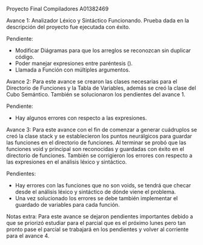 Proyecto Final Compiladores 
A01382469

Avance 1: 
Analizador Léxico y Sintáctico Funcionando. 
Prueba dada en la descripción del proyecto fue ejecutada con éxito. 

Pendiente: 
- Modificar Diágramas para que los arreglos se reconozcan sin duplicar código. 
- Poder manejar expresiones entre paréntesis (). 
- Llamada a Función con múltiples argumentos. 


Avance 2: 
Para este avance se crearon las clases necesarias para el Directorio de Funciones y la Tabla de Variables, además se creó la clase del Cubo Semántico. 
También se solucionaron los pendientes del avance 1. 

Pendiente: 
- Hay algunos errores con respecto a las expresiones. 

Avance 3: 
Para este avance con el fin de comenzar a generar cuádruplos se creó la clase stack y se establecieron los puntos neurálgicos para guardar las funciones en el directorio de funciones. 
Al terminar se probó que las funciones void y principal son reconocidas y guardadas con éxito en el directorio de funciones. También se corrigieron los errores con respecto a las expresiones en el análisis léxico y sintáctico. 

Pendientes: 
- Hay errores con las funciones que no son voids, se tendrá que checar desde el análisis léxico y sintáctico de dónde viene el problema. 
- Una vez solucionado los errores se debe también implementar el guardado de variables para cada función. 

Notas extra: Para este avance se dejaron pendientes importantes debido a que se priorizó estudiar para el parcial que es el próximo lunes pero tan pronto pase el parcial se trabajará en los pendientes y volver al corriente para el avance 4. 